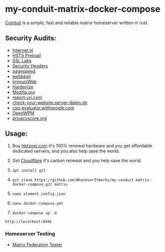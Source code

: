 # my-conduit-matrix-docker-compose
[Conduit](https://conduit.rs/) is a simple, fast and reliable matrix homeserver written in rust.

## Security Audits:

- [Internet.nl](https://internet.nl/site/element.whateveritworks.org/2060148/)
- [HSTS Preload](https://hstspreload.org/)
- [SSL Labs](https://www.ssllabs.com/ssltest/analyze.html?d=element.whateveritworks.org)
- [Security Headers](https://securityheaders.com/?q=element.whateveritworks.org&hide=on&followRedirects=on)
- [pagespeed](https://pagespeed.web.dev/)
- [webbkoll](https://webbkoll.dataskydd.net/en)
- [ImmuniWeb](https://www.immuniweb.com/ssl/element.whateveritworks.org)
- [Hardenize](https://www.hardenize.com/report/element.whateveritworks.org/1686343966)
- [Mozilla.org](https://observatory.mozilla.org/)
- [report-uri.com](https://report-uri.com/home/tools)
- [check-your-website.server-daten.de](https://check-your-website.server-daten.de/?q=element.whateveritworks.org)
- [csp-evaluator.withgoogle.com](https://csp-evaluator.withgoogle.com/)
- [OpenWPM](https://github.com/openwpm/OpenWPM)
- [privacyscore.org](https://privacyscore.org)

## Usage:

1. Buy [Hetzner.com](https://hetzner.com) it's 100% renewal hardware and you get affordable dedicated servers, and you also help save the world.

2. Get [Cloudflare](https://cloudflare.com) it's carbon renewal and you help save the world.

3. ```apt install git```

4. ```git clone https://github.com/WhateverItWorks/my-conduit-matrix-docker-compose.git matrix```

5. ```nano element_config.json```

6. ```nano docker-compose.yml```

7. ```docker-compose up -d```

```http://localhost:8448```

### Homeserver Testing

- [Matrix Federation Tester](https://federationtester.matrix.org/#matrix.whateveritworks.org)
